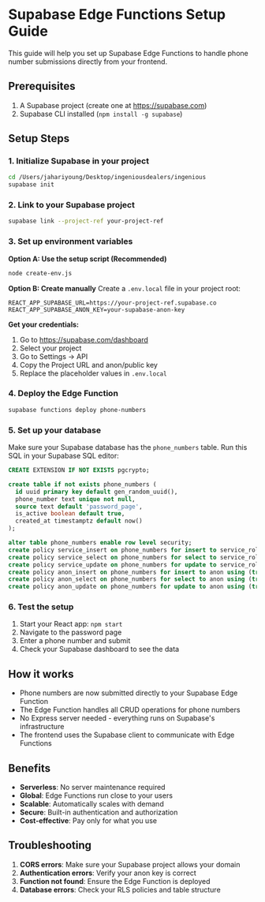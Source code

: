 # Supabase Edge Functions Setup Guide

This guide will help you set up Supabase Edge Functions to handle phone number submissions directly from your frontend.

## Prerequisites

1. A Supabase project (create one at https://supabase.com)
2. Supabase CLI installed (`npm install -g supabase`)

## Setup Steps

### 1. Initialize Supabase in your project

```bash
cd /Users/jahariyoung/Desktop/ingeniousdealers/ingenious
supabase init
```

### 2. Link to your Supabase project

```bash
supabase link --project-ref your-project-ref
```

### 3. Set up environment variables

**Option A: Use the setup script (Recommended)**
```bash
node create-env.js
```

**Option B: Create manually**
Create a `.env.local` file in your project root:

```env
REACT_APP_SUPABASE_URL=https://your-project-ref.supabase.co
REACT_APP_SUPABASE_ANON_KEY=your-supabase-anon-key
```

**Get your credentials:**
1. Go to https://supabase.com/dashboard
2. Select your project
3. Go to Settings → API
4. Copy the Project URL and anon/public key
5. Replace the placeholder values in `.env.local`

### 4. Deploy the Edge Function

```bash
supabase functions deploy phone-numbers
```

### 5. Set up your database

Make sure your Supabase database has the `phone_numbers` table. Run this SQL in your Supabase SQL editor:

```sql
CREATE EXTENSION IF NOT EXISTS pgcrypto;

create table if not exists phone_numbers (
  id uuid primary key default gen_random_uuid(),
  phone_number text unique not null,
  source text default 'password_page',
  is_active boolean default true,
  created_at timestamptz default now()
);

alter table phone_numbers enable row level security;
create policy service_insert on phone_numbers for insert to service_role using (true);
create policy service_select on phone_numbers for select to service_role using (true);
create policy service_update on phone_numbers for update to service_role using (true);
create policy anon_insert on phone_numbers for insert to anon using (true);
create policy anon_select on phone_numbers for select to anon using (true);
create policy anon_update on phone_numbers for update to anon using (true);
```

### 6. Test the setup

1. Start your React app: `npm start`
2. Navigate to the password page
3. Enter a phone number and submit
4. Check your Supabase dashboard to see the data

## How it works

- Phone numbers are now submitted directly to your Supabase Edge Function
- The Edge Function handles all CRUD operations for phone numbers
- No Express server needed - everything runs on Supabase's infrastructure
- The frontend uses the Supabase client to communicate with Edge Functions

## Benefits

- **Serverless**: No server maintenance required
- **Global**: Edge Functions run close to your users
- **Scalable**: Automatically scales with demand
- **Secure**: Built-in authentication and authorization
- **Cost-effective**: Pay only for what you use

## Troubleshooting

1. **CORS errors**: Make sure your Supabase project allows your domain
2. **Authentication errors**: Verify your anon key is correct
3. **Function not found**: Ensure the Edge Function is deployed
4. **Database errors**: Check your RLS policies and table structure

